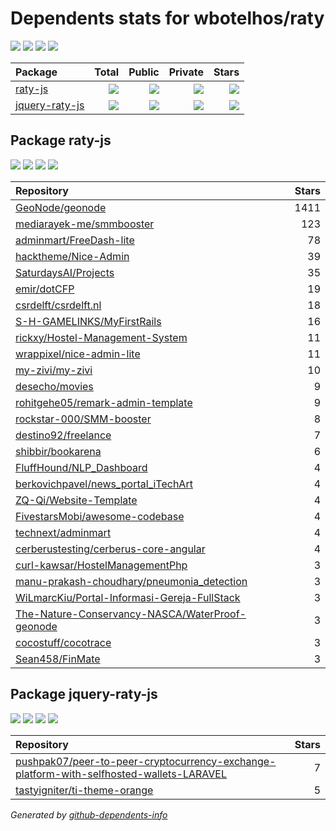 # Dependents stats for wbotelhos/raty

[![](https://img.shields.io/static/v1?label=Used%20by&message=30&color=informational&logo=slickpic)](https://github.com/wbotelhos/raty/network/dependents)
[![](https://img.shields.io/static/v1?label=Used%20by%20(public)&message=30&color=informational&logo=slickpic)](https://github.com/wbotelhos/raty/network/dependents)
[![](https://img.shields.io/static/v1?label=Used%20by%20(private)&message=-30&color=informational&logo=slickpic)](https://github.com/wbotelhos/raty/network/dependents)
[![](https://img.shields.io/static/v1?label=Used%20by%20(stars)&message=43&color=informational&logo=slickpic)](https://github.com/wbotelhos/raty/network/dependents)

| Package    | Total  | Public | Private | Stars |
| :--------  | -----: | -----: | -----:  | ----: |
| [raty-js](#package-raty-js)    | [![](https://img.shields.io/static/v1?label=Used%20by&message=28&color=informational&logo=slickpic)](https://github.com/wbotelhos/raty/network/dependents?package_id=UGFja2FnZS0xNDU4MjM0Nw%3D%3D)  | [![](https://img.shields.io/static/v1?label=Used%20by%20(public)&message=28&color=informational&logo=slickpic)](https://github.com/wbotelhos/raty/network/dependents?package_id=UGFja2FnZS0xNDU4MjM0Nw%3D%3D) | [![](https://img.shields.io/static/v1?label=Used%20by%20(private)&message=-28&color=informational&logo=slickpic)](https://github.com/wbotelhos/raty/network/dependents?package_id=UGFja2FnZS0xNDU4MjM0Nw%3D%3D) | [![](https://img.shields.io/static/v1?label=Used%20by%20(stars)&message=43&color=informational&logo=slickpic)](https://github.com/wbotelhos/raty/network/dependents?package_id=UGFja2FnZS0xNDU4MjM0Nw%3D%3D) |
| [jquery-raty-js](#package-jquery-raty-js)    | [![](https://img.shields.io/static/v1?label=Used%20by&message=2&color=informational&logo=slickpic)](https://github.com/wbotelhos/raty/network/dependents?package_id=UGFja2FnZS02MDU1MDk2MQ%3D%3D)  | [![](https://img.shields.io/static/v1?label=Used%20by%20(public)&message=2&color=informational&logo=slickpic)](https://github.com/wbotelhos/raty/network/dependents?package_id=UGFja2FnZS02MDU1MDk2MQ%3D%3D) | [![](https://img.shields.io/static/v1?label=Used%20by%20(private)&message=-2&color=informational&logo=slickpic)](https://github.com/wbotelhos/raty/network/dependents?package_id=UGFja2FnZS02MDU1MDk2MQ%3D%3D) | [![](https://img.shields.io/static/v1?label=Used%20by%20(stars)&message=0&color=informational&logo=slickpic)](https://github.com/wbotelhos/raty/network/dependents?package_id=UGFja2FnZS02MDU1MDk2MQ%3D%3D) |

## Package raty-js

[![](https://img.shields.io/static/v1?label=Used%20by&message=28&color=informational&logo=slickpic)](https://github.com/wbotelhos/raty/network/dependents?package_id=UGFja2FnZS0xNDU4MjM0Nw%3D%3D)
[![](https://img.shields.io/static/v1?label=Used%20by%20(public)&message=28&color=informational&logo=slickpic)](https://github.com/wbotelhos/raty/network/dependents?package_id=UGFja2FnZS0xNDU4MjM0Nw%3D%3D)
[![](https://img.shields.io/static/v1?label=Used%20by%20(private)&message=-28&color=informational&logo=slickpic)](https://github.com/wbotelhos/raty/network/dependents?package_id=UGFja2FnZS0xNDU4MjM0Nw%3D%3D)
[![](https://img.shields.io/static/v1?label=Used%20by%20(stars)&message=43&color=informational&logo=slickpic)](https://github.com/wbotelhos/raty/network/dependents?package_id=UGFja2FnZS0xNDU4MjM0Nw%3D%3D)

| Repository | Stars  |
| :--------  | -----: |
|[GeoNode/geonode](https://github.com/GeoNode/geonode) | 1411 |
|[mediarayek-me/smmbooster](https://github.com/mediarayek-me/smmbooster) | 123 |
|[adminmart/FreeDash-lite](https://github.com/adminmart/FreeDash-lite) | 78 |
|[hacktheme/Nice-Admin](https://github.com/hacktheme/Nice-Admin) | 39 |
|[SaturdaysAI/Projects](https://github.com/SaturdaysAI/Projects) | 35 |
|[emir/dotCFP](https://github.com/emir/dotCFP) | 19 |
|[csrdelft/csrdelft.nl](https://github.com/csrdelft/csrdelft.nl) | 18 |
|[S-H-GAMELINKS/MyFirstRails](https://github.com/S-H-GAMELINKS/MyFirstRails) | 16 |
|[rickxy/Hostel-Management-System](https://github.com/rickxy/Hostel-Management-System) | 11 |
|[wrappixel/nice-admin-lite](https://github.com/wrappixel/nice-admin-lite) | 11 |
|[my-zivi/my-zivi](https://github.com/my-zivi/my-zivi) | 10 |
|[desecho/movies](https://github.com/desecho/movies) | 9 |
|[rohitgehe05/remark-admin-template](https://github.com/rohitgehe05/remark-admin-template) | 9 |
|[rockstar-000/SMM-booster](https://github.com/rockstar-000/SMM-booster) | 8 |
|[destino92/freelance](https://github.com/destino92/freelance) | 7 |
|[shibbir/bookarena](https://github.com/shibbir/bookarena) | 6 |
|[FluffHound/NLP_Dashboard](https://github.com/FluffHound/NLP_Dashboard) | 4 |
|[berkovichpavel/news_portal_iTechArt](https://github.com/berkovichpavel/news_portal_iTechArt) | 4 |
|[ZQ-Qi/Website-Template](https://github.com/ZQ-Qi/Website-Template) | 4 |
|[FivestarsMobi/awesome-codebase](https://github.com/FivestarsMobi/awesome-codebase) | 4 |
|[technext/adminmart](https://github.com/technext/adminmart) | 4 |
|[cerberustesting/cerberus-core-angular](https://github.com/cerberustesting/cerberus-core-angular) | 4 |
|[curl-kawsar/HostelManagementPhp](https://github.com/curl-kawsar/HostelManagementPhp) | 3 |
|[manu-prakash-choudhary/pneumonia_detection](https://github.com/manu-prakash-choudhary/pneumonia_detection) | 3 |
|[WiLmarcKiu/Portal-Informasi-Gereja-FullStack](https://github.com/WiLmarcKiu/Portal-Informasi-Gereja-FullStack) | 3 |
|[The-Nature-Conservancy-NASCA/WaterProof-geonode](https://github.com/The-Nature-Conservancy-NASCA/WaterProof-geonode) | 3 |
|[cocostuff/cocotrace](https://github.com/cocostuff/cocotrace) | 3 |
|[Sean458/FinMate](https://github.com/Sean458/FinMate) | 3 |

## Package jquery-raty-js

[![](https://img.shields.io/static/v1?label=Used%20by&message=2&color=informational&logo=slickpic)](https://github.com/wbotelhos/raty/network/dependents?package_id=UGFja2FnZS02MDU1MDk2MQ%3D%3D)
[![](https://img.shields.io/static/v1?label=Used%20by%20(public)&message=2&color=informational&logo=slickpic)](https://github.com/wbotelhos/raty/network/dependents?package_id=UGFja2FnZS02MDU1MDk2MQ%3D%3D)
[![](https://img.shields.io/static/v1?label=Used%20by%20(private)&message=-2&color=informational&logo=slickpic)](https://github.com/wbotelhos/raty/network/dependents?package_id=UGFja2FnZS02MDU1MDk2MQ%3D%3D)
[![](https://img.shields.io/static/v1?label=Used%20by%20(stars)&message=0&color=informational&logo=slickpic)](https://github.com/wbotelhos/raty/network/dependents?package_id=UGFja2FnZS02MDU1MDk2MQ%3D%3D)

| Repository | Stars  |
| :--------  | -----: |
|[pushpak07/peer-to-peer-cryptocurrency-exchange-platform-with-selfhosted-wallets-LARAVEL](https://github.com/pushpak07/peer-to-peer-cryptocurrency-exchange-platform-with-selfhosted-wallets-LARAVEL) | 7 |
|[tastyigniter/ti-theme-orange](https://github.com/tastyigniter/ti-theme-orange) | 5 |

_Generated by [github-dependents-info](https://github.com/nvuillam/github-dependents-info)_